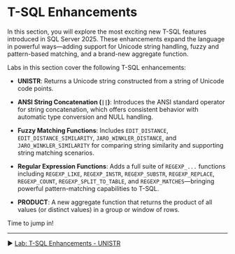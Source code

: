 ﻿# T-SQL Enhancements

In this section, you will explore the most exciting new T-SQL features introduced in SQL Server 2025. These enhancements expand the language in powerful ways—adding support for Unicode string handling, fuzzy and pattern-based matching, and a brand-new aggregate function.

Labs in this section cover the following T-SQL enhancements:

* **UNISTR**: Returns a Unicode string constructed from a string of Unicode code points.

* **ANSI String Concatenation (`||`)**: Introduces the ANSI standard operator for string concatenation, which offers consistent behavior with automatic type conversion and NULL handling.

* **Fuzzy Matching Functions**: Includes `EDIT_DISTANCE`, `EDIT_DISTANCE_SIMILARITY`, `JARO_WINKLER_DISTANCE`, and `JARO_WINKLER_SIMILARITY` for comparing string similarity and supporting string matching scenarios.

* **Regular Expression Functions**: Adds a full suite of `REGEXP_...` functions including `REGEXP_LIKE`, `REGEXP_INSTR`, `REGEXP_SUBSTR`, `REGEXP_REPLACE`, `REGEXP_COUNT`, `REGEXP_SPLIT_TO_TABLE`, and `REGEXP_MATCHES`—bringing powerful pattern-matching capabilities to T-SQL.

* **PRODUCT**: A new aggregate function that returns the product of all values (or distinct values) in a group or window of rows.

Time to jump in!

___

▶ [Lab: T-SQL Enhancements - UNISTR](https://github.com/lennilobel/sql2025-workshop-hol-orlando2025/blob/main/HOL/1.%20T-SQL%20Enhancements/1.%20UNISTR.md)

